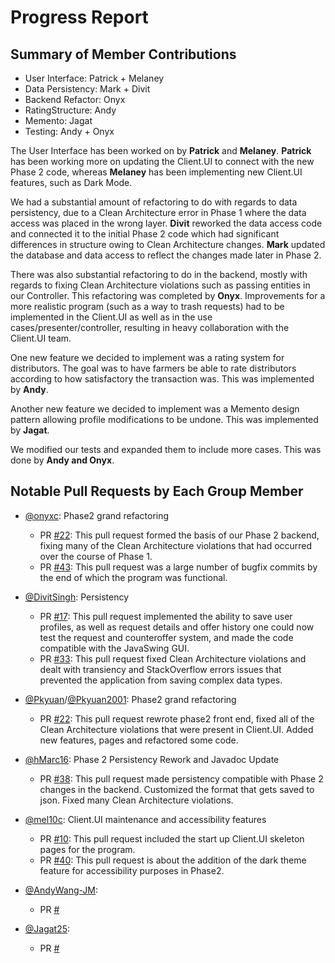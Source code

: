 # Progress Report

## Summary of Member Contributions
- User Interface: Patrick + Melaney
- Data Persistency: Mark + Divit
- Backend Refactor: Onyx
- RatingStructure: Andy
- Memento: Jagat
- Testing: Andy + Onyx

The User Interface has been worked on by **Patrick** and **Melaney**. 
**Patrick** has been working more on updating the Client.UI to connect with the new Phase
2 code, whereas **Melaney** has been implementing new Client.UI features, such as Dark Mode.

We had a substantial amount of refactoring to do with regards to data persistency,
due to a Clean Architecture error in Phase 1 where the data access was placed in the
wrong layer. **Divit** reworked the data access code and connected it to the initial Phase
2 code which had significant differences in structure owing to Clean Architecture
changes. **Mark** updated the database and data access to reflect the changes made
later in Phase 2.

There was also substantial refactoring to do in the backend, mostly with regards to
fixing Clean Architecture violations such as passing entities in our Controller.
This refactoring was completed by **Onyx**. Improvements for a more realistic
program (such as a way to trash requests) had to be implemented in the Client.UI as well as
in the use cases/presenter/controller, resulting in heavy collaboration with the Client.UI
team.

One new feature we decided to implement was a rating system for distributors.
The goal was to have farmers be able to rate distributors according to how 
satisfactory the transaction was. This was implemented by **Andy**.

Another new feature we decided to implement was a Memento design pattern
allowing profile modifications to be undone. This was implemented by **Jagat**.

We modified our tests and expanded them to include more cases.
This was done by **Andy and Onyx**.

## Notable Pull Requests by Each Group Member
- [@onyxc](https://github.com/onyxc): Phase2 grand refactoring
    * PR [#22](https://github.com/CSC207-UofT/course-project-gitgarden/pull/22): This pull request formed the basis of our Phase 2 backend, fixing many of
the Clean Architecture violations that had occurred over the course of Phase 1.
    * PR [#43](https://github.com/CSC207-UofT/course-project-gitgarden/pull/42): This pull request was a large number of bugfix commits by the end of which 
the program was functional.

- [@DivitSingh](https://github.com/DivitSingh): Persistency 
    * PR [#17](https://github.com/CSC207-UofT/course-project-gitgarden/pull/17): This pull request implemented the ability to save user profiles, as well as request details and offer history one could now test the request and counteroffer system, and made the code compatible with the JavaSwing GUI.
    * PR [#33](https://github.com/CSC207-UofT/course-project-gitgarden/pull/33): This pull request fixed Clean Architecture violations and dealt with transiency and StackOverflow errors issues that prevented the application from saving complex data types.

- [@Pkyuan](https://github.com/Pkyuan)/[@Pkyuan2001](https://github.com/pkyuan2001): Phase2 grand refactoring 
    * PR [#22](https://github.com/CSC207-UofT/course-project-gitgarden/pull/22): This pull request rewrote phase2 front end, fixed all of the Clean Architecture violations that were present in Client.UI. Added new features, pages and refactored some code.

- [@hMarc16](https://github.com/hMarc16): Phase 2 Persistency Rework and Javadoc Update 
    * PR [#38](https://github.com/CSC207-UofT/course-project-gitgarden/pull/38): This pull request made persistency compatible with Phase 2 changes in the backend. Customized the format that gets saved to json. Fixed many Clean Architecture violations.

- [@mel10c](https://github.com/mel10c): Client.UI maintenance and accessibility features
    * PR [#10](https://github.com/CSC207-UofT/course-project-gitgarden/pull/10): This pull request included the start up Client.UI skeleton pages for the program.
    * PR [#40](https://github.com/CSC207-UofT/course-project-gitgarden/pull/40): This pull request is about the addition of the dark theme feature for accessibility purposes in Phase2.

- [@AndyWang-JM](https://github.com/AndyWang-JM):
    * PR [#]()

- [@Jagat25](https://github.com/Jagat25):
    * PR [#]()
